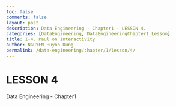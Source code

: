 ```yaml
---
toc: false
comments: false
layout: post
description: Data Engineering - Chapter1 - LESSON 4.
categories: [DataEngineering, DataEngineeringChapter1_Lesson]
title: I-4. Paul on Interactivity
author: NGUYEN Huynh Dung
permalink: /data-engineering/chapter/1/lesson/4/
---
```


# LESSON 4
Data Engineering - Chapter1



